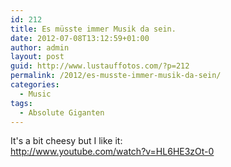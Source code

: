 ```yaml
---
id: 212
title: Es müsste immer Musik da sein.
date: 2012-07-08T13:12:59+01:00
author: admin
layout: post
guid: http://www.lustauffotos.com/?p=212
permalink: /2012/es-musste-immer-musik-da-sein/
categories:
  - Music
tags:
  - Absolute Giganten
---
```

It's a bit cheesy but I like it:  
<http://www.youtube.com/watch?v=HL6HE3zOt-0>